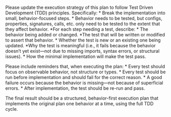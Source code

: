 Please update the execution strategy of this plan to follow Test Driven Development (TDD) principles. Specifically:
	* Break the implementation into small, behavior-focused steps.
    * Behavior needs to be tested, but configs, properties, signatures, calls, etc. only need to be tested to the extent that they affect behavior.
 *For each step needing a test, describe:
     * The behavior being added or changed.
     *The test that will be written or modified to assert that behavior.
     * Whether the test is new or an existing one being updated.
     *Why the test is meaningful (i.e., it fails because the behavior doesn’t yet exist—not due to missing imports, syntax errors, or structural issues).
     * How the minimal implementation will make the test pass.

Please include reminders that, when executing the plan:
	* Every test should focus on observable behavior, not structure or types.
	* Every test should be run before implementation and should fail for the correct reason.
	* A good failure occurs because the behavior is missing—not because of superficial errors.
	* After implementation, the test should be re-run and pass.

The final result should be a structured, behavior-first execution plan that implements the original plan one behavior at a time, using the full TDD cycle.

